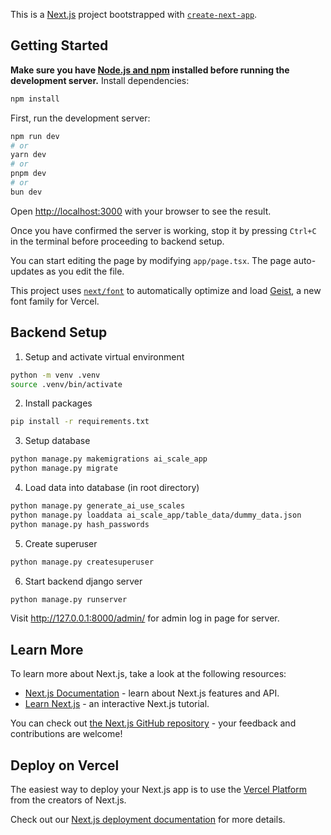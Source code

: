 This is a [Next.js](https://nextjs.org) project bootstrapped with [`create-next-app`](https://nextjs.org/docs/app/api-reference/cli/create-next-app).

## Getting Started

**Make sure you have [Node.js and npm](https://nodejs.org/) installed before running the development server.**
Install dependencies:
```bash
npm install
```

First, run the development server:

```bash
npm run dev
# or
yarn dev
# or
pnpm dev
# or
bun dev
```

Open [http://localhost:3000](http://localhost:3000) with your browser to see the result.

Once you have confirmed the server is working, stop it by pressing `Ctrl+C` in the terminal before proceeding to backend setup.

You can start editing the page by modifying `app/page.tsx`. The page auto-updates as you edit the file.

This project uses [`next/font`](https://nextjs.org/docs/app/building-your-application/optimizing/fonts) to automatically optimize and load [Geist](https://vercel.com/font), a new font family for Vercel.

## Backend Setup
1. Setup and activate virtual environment
```bash
python -m venv .venv
source .venv/bin/activate    
```
2. Install packages 
```bash
pip install -r requirements.txt
```
3. Setup database
```bash
python manage.py makemigrations ai_scale_app
python manage.py migrate
```
4. Load data into database (in root directory)
```bash
python manage.py generate_ai_use_scales
python manage.py loaddata ai_scale_app/table_data/dummy_data.json
python manage.py hash_passwords
```
5. Create superuser 
```bash
python manage.py createsuperuser
```
6. Start backend django server
```bash
python manage.py runserver
```
Visit http://127.0.0.1:8000/admin/ for admin log in page for server.
## Learn More

To learn more about Next.js, take a look at the following resources:

- [Next.js Documentation](https://nextjs.org/docs) - learn about Next.js features and API.
- [Learn Next.js](https://nextjs.org/learn) - an interactive Next.js tutorial.

You can check out [the Next.js GitHub repository](https://github.com/vercel/next.js) - your feedback and contributions are welcome!

## Deploy on Vercel

The easiest way to deploy your Next.js app is to use the [Vercel Platform](https://vercel.com/new?utm_medium=default-template&filter=next.js&utm_source=create-next-app&utm_campaign=create-next-app-readme) from the creators of Next.js.

Check out our [Next.js deployment documentation](https://nextjs.org/docs/app/building-your-application/deploying) for more details.
